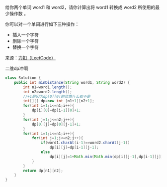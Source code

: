 给你两个单词 word1 和 word2，请你计算出将 word1 转换成 word2 所使用的最少操作数 。

你可以对一个单词进行如下三种操作：

- 插入一个字符
- 删除一个字符
- 替换一个字符

来源：[力扣（LeetCode）](https://leetcode-cn.com/problems/edit-distance)

二维dp冲啊

```java
class Solution {
    public int minDistance(String word1, String word2) {
        int n1=word1.length();
        int n2=word2.length();
        //+1是因为dp[0][0]的位置什么都不是
        int[][] dp=new int [n1+1][n2+1];
        for(int i=1;i<=n1;i++){
            dp[i][0]=dp[i-1][0]+1;
        }
        for(int j=1;j<=n2;j++){
            dp[0][j]=dp[0][j-1]+1;
        }
        for(int i=1;i<=n1;i++){
            for(int j=1;j<=n2;j++){
                if(word1.charAt(i-1)==word2.charAt(j-1))
                    dp[i][j]=dp[i-1][j-1];
                else
                    dp[i][j]=1+Math.min(Math.min(dp[i][j-1],dp[i-1][j]),dp[i-1][j-1]);
            }
        }
        return dp[n1][n2];
    }
}
```
